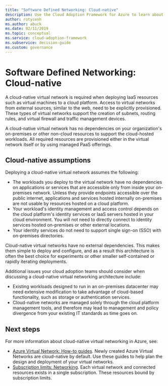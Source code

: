 ```yaml
---
title: "Software Defined Networking: Cloud-native"
description: Use the Cloud Adoption Framework for Azure to learn about cloud-native virtual networks, which are required for deploying VMs to the cloud.
author: rotycenh
ms.author: abuck
ms.date: 02/11/2019
ms.topic: conceptual
ms.service: cloud-adoption-framework
ms.subservice: decision-guide
ms.custom: governance
---
```


# Software Defined Networking: Cloud-native

A cloud-native virtual network is required when deploying IaaS resources such as virtual machines to a cloud platform. Access to virtual networks from external sources, similar to the web, need to be explicitly provisioned. These types of virtual networks support the creation of subnets, routing rules, and virtual firewall and traffic management devices.

A cloud-native virtual network has no dependencies on your organization's on-premises or other non-cloud resources to support the cloud-hosted workloads. All required resources are provisioned either in the virtual network itself or by using managed PaaS offerings.

## Cloud-native assumptions

Deploying a cloud-native virtual network assumes the following:

- The workloads you deploy to the virtual network have no dependencies on applications or services that are accessible only from inside your on-premises network. Unless they provide endpoints accessible over the public internet, applications and services hosted internally on-premises are not usable by resources hosted on a cloud platform.
- Your workload's identity management and access control depends on the cloud platform's identity services or IaaS servers hosted in your cloud environment. You will not need to directly connect to identity services hosted on-premises or other external locations.
- Your identity services do not need to support single sign-on (SSO) with on-premises directories.

Cloud-native virtual networks have no external dependencies. This makes them simple to deploy and configure, and as a result this architecture is often the best choice for experiments or other smaller self-contained or rapidly iterating deployments.

Additional issues your cloud adoption teams should consider when discussing a cloud-native virtual networking architecture include:

- Existing workloads designed to run in an on-premises datacenter may need extensive modification to take advantage of cloud-based functionality, such as storage or authentication services.
- Cloud-native networks are managed solely through the cloud platform management tools, and therefore may lead to management and policy divergence from your existing IT standards as time goes on.

## Next steps

For more information about cloud-native virtual networking in Azure, see:

- [Azure Virtual Network: How-to guides](https://docs.microsoft.com/azure/virtual-network/virtual-network-vnet-plan-design-arm). Newly created Azure Virtual Networks are cloud-native by default. Use these guides to help plan the design and deployment of your virtual networks.
- [Subscription limits: Networking](https://docs.microsoft.com/azure/azure-subscription-service-limits?toc=/azure/virtual-network/toc.json#networking-limits). Each virtual network and connected resources exists in a single subscription. These resources bound by subscription limits.
